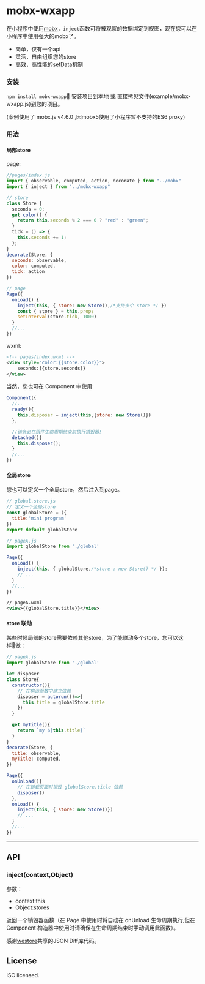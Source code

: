 # mobx-wxapp

在小程序中使用[mobx](https://github.com/mobxjs/mobx)，`inject`函数可将被观察的数据绑定到视图，现在您可以在小程序中使用强大的mobx了。
+ 简单，仅有一个api
+ 灵活，自由组织您的store
+ 高效，高性能的setData机制


### 安装

`npm install mobx-wxapp` 安装项目到本地 或 直接拷贝文件(example/mobx-wxapp.js)到您的项目。

(案例使用了 mobx.js v4.6.0 ,因mobx5使用了小程序暂不支持的ES6 proxy)

### 用法
#### 局部store
page:

```JavaScript
//pages/index.js
import { observable, computed, action, decorate } from "../mobx"
import { inject } from "../mobx-wxapp"

// store
class Store {
  seconds = 0;
  get color() {
    return this.seconds % 2 === 0 ? "red" : "green";
  }
  tick = () => {
    this.seconds += 1;
  };
}
decorate(Store, {
  seconds: observable,
  color: computed,
  tick: action
})

// page
Page({
  onLoad() {
    inject(this, { store: new Store(),/*支持多个 store */ })
    const { store } = this.props
    setInterval(store.tick, 1000)
  }
  //...
})
```

wxml:

```xml
<!-- pages/index.wxml -->
<view style="color:{{store.color}}">
    seconds:{{store.seconds}}
</view>
```

当然，您也可在 Component 中使用:

```JavaScript
Component({
  //..
  ready(){
    this.disposer = inject(this,{store: new Store()})
  },

  //请务必在组件生命周期结束前执行销毁器!
  detached(){
    this.disposer();
  }
  //...
})
```

#### 全局store
您也可以定义一个全局store，然后注入到page。
```JavaScript
// global.store.js
// 定义一个全局store
const globalStore = ({
  title:'mini program'
})
export default globalStore
```
```JavaScript
// pageA.js
import globalStore from './global'

Page({
  onLoad() {
    inject(this, { globalStore,/*store : new Store() */ });
    // ...
  }
  //...
})
```
```xml
// pageA.wxml
<view>{{globalStore.title}}</view>
```


#### store 联动
某些时候局部的store需要依赖其他store，为了能联动多个store，您可以这样做：
```JavaScript
// pageA.js
import globalStore from './global'

let disposer
class Store{
  constructor(){
    // 在构造函数中建立依赖
    disposer = autorun(()=>{
      this.title = globalStore.title
    })
  }

  get myTitle(){
    return `my ${this.title}`
  }
}
decorate(Store, {
  title: observable,
  myTitle: computed,
})

Page({
  onUnload(){
    // 在卸载页面时销毁 globalStore.title 依赖
    disposer()
  },
  onLoad() {
    inject(this, { store: new Store()})
    // ...
  }
  //...
})
```

-------
## API

### inject(context,Object)

参数：

- context:this
- Object:stores

返回一个销毁器函数（在 Page 中使用时将自动在 onUnload 生命周期执行,但在 Component 构造器中使用时请确保在生命周期结束时手动调用此函数）。

感谢[westore](https://github.com/Tencent/westore)共享的JSON Diff库代码。

## License

ISC licensed.
